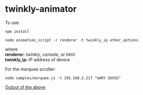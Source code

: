 # twinkly-animator

To use:

```
npm install

node animation_script -r renderer -t twinkly_ip other_options
```

where  
**renderer:** _twinkly_, _console_, or _html_  
**twinkly_ip:** IP address of device  

For the marquee scroller:

```
node samples/marquee.js -t 192.168.2.217 "GARY SUCKS"
```

[Output of the above](https://photos.app.goo.gl/CdA2PKYEndkDa7vb8)
